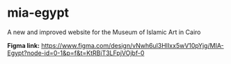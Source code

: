 # mia-egypt
A new and improved website for the Museum of Islamic Art in Cairo 

**Figma link:** https://www.figma.com/design/vNwh6ul3HIIxx5wV10pYjg/MIA-Egypt?node-id=0-1&p=f&t=KtRBiT3LFpjVOjbf-0
